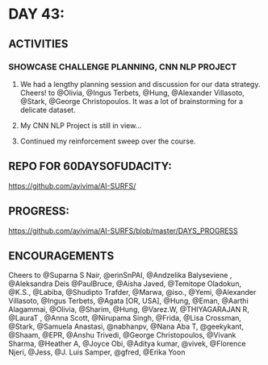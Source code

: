 

DAY 43:
=======

ACTIVITIES
---------------------------------------------------------------------------------------------------------------
### SHOWCASE CHALLENGE PLANNING, CNN NLP PROJECT

1. We had a lengthy planning session and discussion for our data strategy. Cheers! to @Olivia, @Ingus Terbets, @Hung, @Alexander Villasoto, @Stark, @George Christopoulos. It was a lot of brainstorming for a delicate dataset.

2. My CNN NLP Project is still in view...

3. Continued my reinforcement sweep over the course.




REPO FOR 60DAYSOFUDACITY:
-------------------------
https://github.com/ayivima/AI-SURFS/

PROGRESS:
---------
https://github.com/ayivima/AI-SURFS/blob/master/DAYS_PROGRESS

ENCOURAGEMENTS
--------------
Cheers to @Suparna S Nair, @erinSnPAI, @Andzelika Balyseviene , @Aleksandra Deis @PaulBruce, @Aisha Javed, @Temitope Oladokun, @K.S., @Labiba, @Shudipto Trafder, @Marwa, @iso., @Yemi, @Alexander Villasoto, @Ingus Terbets, @Agata [OR, USA], @Hung, @Eman, @Aarthi Alagammai, @Olivia, @Sharim, @Hung, @Varez.W, @THIYAGARAJAN R, @LauraT , @Anna Scott, @Nirupama Singh, @Frida, @Lisa Crossman, @Stark, @Samuela Anastasi, @nabhanpv, @Nana Aba T, @geekykant, @Shaam, @EPR, @Anshu Trivedi, @George Christopoulos, @Vivank Sharma, @Heather A, @Joyce Obi, @Aditya kumar, @vivek, @Florence Njeri, @Jess, @J. Luis Samper, @gfred, @Erika Yoon
